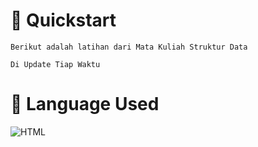 # 🚀 Quickstart

```
Berikut adalah latihan dari Mata Kuliah Struktur Data

Di Update Tiap Waktu
```


# 🔧 Language Used

![HTML](https://img.shields.io/badge/Python-1F2937?style=for-the-badge&logo=python&logoColor=white)

